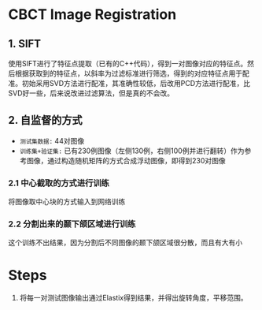 # CBCT Image Registration

## 1. SIFT

使用SIFT进行了特征点提取（已有的C++代码），得到一对图像对应的特征点。然后根据获取到的特征点，以斜率为过滤标准进行筛选，得到的对应特征点用于配准。初始采用SVD方法进行配准，其准确性较低，后改用PCD方法进行配准，比SVD好一些，后来说改进过滤算法，但是真的不会改。

## 2. 自监督的方式

- `测试集数据:` 44对图像
- `训练集+验证集:` 已有230例图像（左侧130例，右侧100例并进行翻转）作为参考图像，通过构造随机矩阵的方式合成浮动图像，即得到230对图像

### 2.1 中心截取的方式进行训练

将图像取中心块的方式输入到网络训练

### 2.2 分割出来的颞下颌区域进行训练

这个训练不出结果，因为分割后不同图像的颞下颌区域很分散，而且有大有小



# Steps

1. 将每一对测试图像输出通过Elastix得到结果，并得出旋转角度，平移范围。